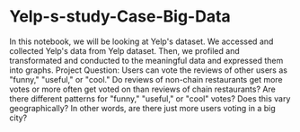 # Yelp-s-study-Case-Big-Data
In this notebook, we will be looking at Yelp's dataset. We accessed and collected Yelp's data from Yelp dataset. Then, we profiled and transformated and conducted to the meaningful data and expressed them into graphs.  Project Question:  Users can vote the reviews of other users as "funny," "useful," or "cool." Do reviews of non-chain restaurants get more votes or more often get voted on than reviews of chain restaurants? Are there different patterns for "funny," "useful," or "cool" votes? Does this vary geographically? In other words, are there just more users voting in a big city?
